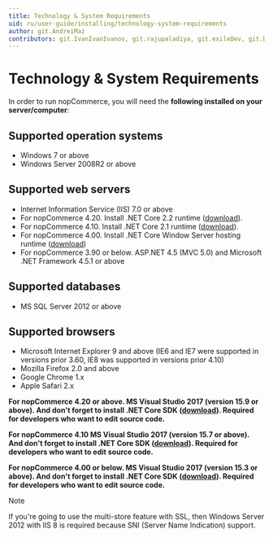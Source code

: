 ```yaml
---
title: Technology & System Requirements
uid: ru/user-guide/installing/technology-system-requirements
author: git.AndreiMaz
contributors: git.IvanIvanIvanov, git.rajupaladiya, git.exileDev, git.DmitriyKulagin
---
```


# Technology & System Requirements

In order to run nopCommerce, you will need the **following installed on your server/computer**:

## Supported operation systems

* Windows 7 or above
* Windows Server 2008R2 or above

## Supported web servers

* Internet Information Service (IIS) 7.0 or above
* For nopCommerce 4.20. Install .NET Core 2.2 runtime ([download](https://dotnet.microsoft.com/download)).
* For nopCommerce 4.10. Install .NET Core 2.1 runtime ([download](https://dotnet.microsoft.com/download)).
* For nopCommerce 4.00. Install .NET Core Window Server hosting runtime ([download](https://dotnet.microsoft.com/download))
* For nopCommerce 3.90 or below. ASP.NET 4.5 (MVC 5.0) and Microsoft .NET Framework 4.5.1 or above

## Supported databases

* MS SQL Server 2012 or above

## Supported browsers

* Microsoft Internet Explorer 9 and above (IE6 and IE7 were supported in versions prior 3.60, IE8 was supported in versions prior 4.10)
* Mozilla Firefox 2.0 and above
* Google Chrome 1.x
* Apple Safari 2.x

**For nopCommerce 4.20 or above. MS Visual Studio 2017 (version 15.9 or above). And don't forget to install .NET Core SDK ([download](https://dotnet.microsoft.com/download)). Required for developers who want to edit source code.**

**For nopCommerce 4.10 MS Visual Studio 2017 (version 15.7 or above). And don't forget to install .NET Core SDK ([download](https://dotnet.microsoft.com/download)). Required for developers who want to edit source code.**

**For nopCommerce 4.00 or below. MS Visual Studio 2017 (version 15.3 or above). And don't forget to install .NET Core SDK ([download](https://dotnet.microsoft.com/download)). Required for developers who want to edit source code.**

> [!NOTE]
> 
> If you're going to use the multi-store feature with SSL, then Windows Server 2012 with IIS 8 is required because SNI (Server Name Indication) support.
